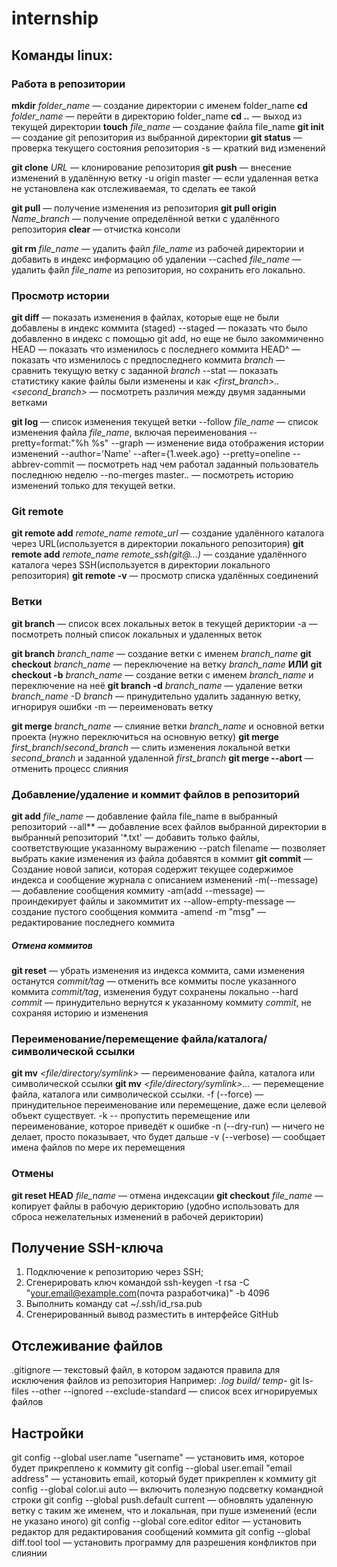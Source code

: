 # internship

## Команды linux:

### Работа в репозитории

**mkdir** *folder_name* — создание директории с именем folder_name
**cd** *folder_name* — перейти в директорию folder_name
**cd ..** — выход из текущей директории 
**touch** *file_name* — создание файла file_name
**git init** — создание git репозитория из выбранной директории
**git status** — проверка текущего состояния репозитория
	-s — краткий вид изменений

**git clone** *URL* — клонирование репозитория
**git push** — внесение изменений в удалённую ветку
	-u origin master — если удаленная ветка не установлена как отслеживаемая, то сделать ее такой

**git pull** — получение изменения из репозитория
**git pull origin** *Name_branch* — получение определённой ветки с удалённого репозитория
**clear** — отчистка консоли

**git rm** *file_name* — удалить файл *file_name* из рабочей директории и добавить в индекс информацию об удалении
	--cached *file_name* — удалить файл *file_name* из репозитория, но сохранить его локально.




### Просмотр истории

**git diff** — показать изменения в файлах, которые еще не были добавлены в индекс коммита (staged)
	--staged — показать что было добавленно в индекс с помощью git add, но еще не было закоммиченно
	HEAD — показать что изменилось с последнего коммита
	HEAD^ — показать что изменилось с предпоследнего коммита
	*branch* — сравнить текущую ветку с заданной *branch*
	--stat — показать статистику какие файлы были изменены и как
	*<first_branch>..<second_branch>* — посмотреть различия между двумя заданными ветками

**git log** — список изменения текущей ветки
	--follow *file_name* — список изменения файла *file_name*, включая переименования
	--pretty=format:"%h %s" --graph — изменение вида отображения истории изменений
	--author='Name' --after={1.week.ago} --pretty=oneline --abbrev-commit — посмотреть над чем работал заданный пользователь последнюю неделю
	--no-merges master.. — посмотреть историю изменений только для текущей ветки.




### Git remote

**git remote add** *remote_name* *remote_url* — создание удалённого каталога через URL(используется в директории локального репозитория)
**git remote add** *remote_name* *remote_ssh(git@...)* — создание удалённого каталога через SSH(используется в директории локального репозитория)
**git remote -v** — просмотр списка удалённых соединений




### Ветки

**git branch** — список всех локальных веток в текущей дериктории
	-a  — посмотреть полный список локальных и удаленных веток

**git branch** *branch_name* — создание ветки с именем *branch_name*
**git checkout** *branch_name* — переключение на ветку *branch_name*
				**ИЛИ**
**git checkout -b** *branch_name* — создание ветки с именем *branch_name* и переключение на неё
**git branch -d** *branch_name* — удаление ветки *branch_name*
	-D *branch* — принудительно удалить заданную ветку, игнорируя ошибки
	-m *<oldname>* *<newname>* — переименовать ветку

**git merge** *branch_name* — слияние ветки *branch_name* и основной ветки проекта (нужно переключиться на основную ветку)
**git merge** *first_branch*/*second_branch* — слить изменения локальной ветки *second_branch* и заданной удаленной *first_branch*
**git merge --abort** — отменить процесс слияния




### Добавление/удаление и коммит файлов в репозиторий

**git add** *file_name* — добавление файла file_name в выбранный репозиторий
	--all** — добавление всех файлов выбранной директории в выбранный репозиторий
	'*.txt' — добавить только файлы, соответствующие указанному выражению
	--patch filename — позволяет выбрать какие изменения из файла добавятся в коммит
**git commit** — Создание новой записи, которая содержит текущее содержимое индекса и сообщение журнала с описанием изменений
	-m(--message) — добавление сообщения коммиту
	-am(add --message) — проиндекирует файлы и закоммитит их
	--allow-empty-message — создание пустого сообщения коммита
	-amend -m "msg" — редактирование последнего коммита

##### Отмена коммитов

**git reset** — убрать изменения из индекса коммита, сами изменения останутся
	*commit/tag* — отменить все коммиты после указанного коммита *commit/tag*, изменения будут сохранены локально
	--hard *commit* — принудительно вернутся к указанному коммиту *commit*, не сохраняя историю и изменения



### Переименование/перемещение файла/каталога/символической ссылки

**git mv** *<file/directory/symlink>* — переименование файла, каталога или символической ссылки
**git mv** *<file/directory/symlink>...<destination directory>* — перемещение файла, каталога или символической ссылки.
	-f (--force) — принудительное переименование или перемещение, даже если целевой объект существует.
	-k -- пропустить перемещение или переименование, которое приведёт к ошибке
	-n (--dry-run) — ничего не делает, просто показывает, что будет дальше
	-v (--verbose) — сообщает имена файлов по мере их перемещения




### Отмены

**git reset HEAD** *file_name* — отмена индексации
**git checkout** *file_name* — копирует файлы в рабочую дерикторию (удобно использовать для сброса нежелательных изменений в рабочей дериктории)




## Получение SSH-ключа

1. Подключение к репозиторию через SSH;
2. Сгенерировать ключ командой ssh-keygen -t rsa -C "your.email@example.com(почта разработчика)" -b 4096
3. Выполнить команду cat ~/.ssh/id_rsa.pub
4. Сгенерированный вывод разместить в интерфейсе GitHub

## Отслеживание файлов

.gitignore — текстовый файл, в котором задаются правила для исключения файлов из репозитория
Например:
*.log
build/
temp-*
git ls-files --other --ignored --exclude-standard — список всех игнорируемых файлов




## Настройки

git config --global user.name "username" — установить имя, которое будет прикреплено к коммиту
git config --global user.email "email address" — установить email, который будет прикреплен к коммиту
git config --global color.ui auto — включить полезную подсветку командной строки
git config --global push.default current — обновлять удаленную ветку с таким же именем, что и локальная, при пуше изменений (если не указано иного)
git config --global core.editor editor — установить редактор для редактирования сообщений коммита
git config --global diff.tool tool — установить программу для разрешения конфликтов при слиянии
